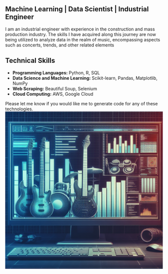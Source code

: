 ## Machine Learning | Data Scientist | Industrial Engineer 

I am an industrial engineer with experience in the construction and mass production industry. 
The skills I have acquired along this journey are now being utilized to analyze data in the realm of music, encompassing aspects such as concerts, trends, and other related elements

## **Technical Skills**

* **Programming Languages:** Python, R, SQL
* **Data Science and Machine Learning:** Scikit-learn, Pandas, Matplotlib, NumPy
* **Web Scraping:** Beautiful Soup, Selenium
* **Cloud Computing:** AWS, Google Cloud

Please let me know if you would like me to generate code for any of these technologies.
![](guitargraph.jpeg)
